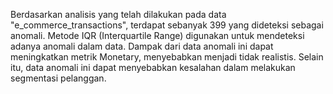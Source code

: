 Berdasarkan analisis yang telah dilakukan pada data "e_commerce_transactions", terdapat sebanyak 399 yang dideteksi sebagai anomali. 
Metode IQR (Interquartile Range) digunakan untuk mendeteksi adanya anomali dalam data. Dampak dari data anomali ini dapat meningkatkan metrik Monetary, menyebabkan menjadi tidak realistis.
Selain itu, data anomali ini dapat menyebabkan kesalahan dalam melakukan segmentasi pelanggan.
